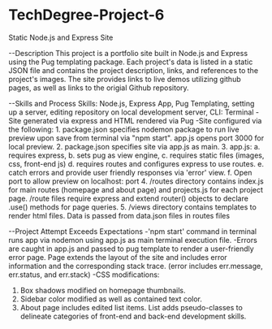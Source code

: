 # TechDegree-Project-6
 Static Node.js and Express Site

 --Description
This project is a portfolio site built in Node.js and Express using the Pug templating package. Each project's data is listed in a static JSON file and contains the project description, links, and references to the project's images. The site provides links to live demos utilizing github pages, as well as links to the origial Github repository. 


--Skills and Process
Skills: Node.js, Express App, Pug Templating, setting up a server, editing repository on local development server, CLI: Terminal
-Site generated via express and HTML rendered via Pug
-Site configured via the following:
    1. package.json specifies nodemon package to run live preview upon save from terminal via "npm start". app.js opens port 3000 for local preview.
    2. package.json specifies site via app.js as main.
    3. app.js: 
        a. requires express, 
        b. sets pug as view engine, 
        c. requires static files (images, css, front-end js)
        d. requires routes and configures express to use routes.
        e. catch errors and provide user friendly responses via 'error' view.
        f. Open port to allow preview on localhost: port
    4. /routes directory contains index.js for main routes (homepage and about page) and projects.js for each project page. /route files require express and extend router() objects to declare .use() methods for page queries.
    5. /views directory contains templates to render html files. Data is passed from data.json files in routes files

--Project Attempt
Exceeds Expectations
-'npm start' command in terminal runs app via nodemon using app.js as main terminal execution file.
-Errors are caught in app.js and passed to pug template to render a user-friendly error page. Page extends the layout of the site and includes error information and the corresponding stack trace. (error includes err.message, err.status, and err.stack)
-CSS modifications:
1. Box shadows modified on homepage thumbnails.
2. Sidebar color modified as well as contained text color.
3. About page includes edited list items. List adds pseudo-classes to delineate categories of front-end and back-end development skills.